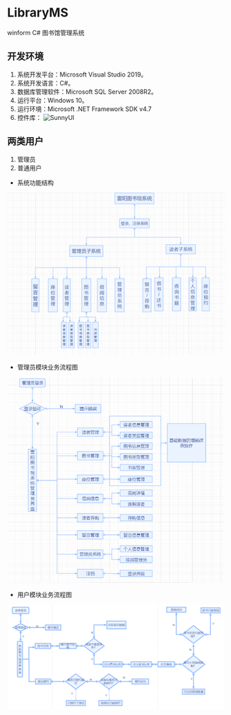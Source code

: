 # LibraryMS
winform C# 图书馆管理系统
## 开发环境
1. 系统开发平台：Microsoft Visual Studio 2019。
2. 系统开发语言：C#。
3. 数据库管理软件：Microsoft SQL Server 2008R2。
4. 运行平台：Windows 10。
5. 运行环境：Microsoft .NET Framework SDK v4.7
6. 控件库： ![SunnyUI](https://github.com/yhuse/SunnyUI)
## 两类用户
1. 管理员
2. 普通用户

+ 系统功能结构

![image](https://github.com/ultraman-agul/LibraryMS/blob/master/LibraryMS/image/System.png)


+ 管理员模块业务流程图

![image](https://github.com/ultraman-agul/LibraryMS/blob/master/LibraryMS/image/Admin.png)


+ 用户模块业务流程图

![image](https://github.com/ultraman-agul/LibraryMS/blob/master/LibraryMS/image/Users.png)
